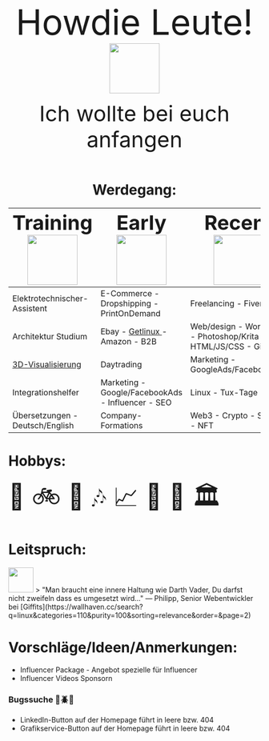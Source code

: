  <center>


<font style="font-size: 70px;" >Howdie Leute!</font>
<img src="https://emojipedia-us.s3.dualstack.us-west-1.amazonaws.com/thumbs/120/twitter/322/waving-hand_1f44b.png" width="100px">

<font style="font-size: 43px;" >Ich wollte bei euch anfangen</font>


<a > <img width ='100%'  height ='5px' src ='https://emojipedia-us.s3.dualstack.us-west-1.amazonaws.com/thumbs/120/twitter/322/large-blue-square_1f7e6.png'> </a>



# Werdegang:

| <font style="font-size: 40px;" >Training</font> <img src="https://emojipedia-us.s3.dualstack.us-west-1.amazonaws.com/thumbs/120/google/313/hatching-chick_1f423.png" width="100px"> |<font style="font-size: 40px;" >Early </font> <img src="https://emojipedia-us.s3.dualstack.us-west-1.amazonaws.com/thumbs/120/google/313/front-facing-baby-chick_1f425.png" width="100px">  | <font style="font-size: 40px;" >Recent </font> <img src="https://emojipedia-us.s3.dualstack.us-west-1.amazonaws.com/thumbs/120/twitter/322/eagle_1f985.png" width="100px">
| --- | --- | ---|
|Elektrotechnischer-Assistent|E-Commerce - Dropshipping - PrintOnDemand|Freelancing - Fiverr|
|Architektur Studium|Ebay - [Getlinux ](https://www.ebay.de/usr/getlinux) - Amazon - B2B |Web/design - Wordpress - Photoshop/Krita - HTML/JS/CSS - Git|
|[3D-Visualisierung ](https://prim4t.tumblr.com/post/137290910215)   |Daytrading|Marketing - GoogleAds/FacebookAds|
|Integrationshelfer|Marketing - Google/FacebookAds - Influencer - SEO|Linux - Tux-Tage|
|Übersetzungen - Deutsch/English|Company-Formations|Web3 - Crypto - Solidity - NFT|

</center>



# Hobbys: 
<font style="font-size: 50px;" > 🌳 🚲 🧘 🎶 📈 🍲 👾 🏛️ </font>


# Leitspruch: 

<img src="https://www.pikpng.com/pngl/b/132-1325138_dark-side-600600-182-kb-emoji-darth-vader.png" width="50px">
</center>
> "Man braucht eine innere Haltung wie Darth Vader, Du darfst nicht zweifeln dass es umgesetzt wird..." 
― Philipp, Senior Webentwickler bei [Giffits](https://wallhaven.cc/search?q=linux&categories=110&purity=100&sorting=relevance&order=&page=2)





# Vorschläge/Ideen/Anmerkungen:

- Influencer Package - Angebot spezielle für Influencer
- Influencer Videos Sponsorn 


### Bugssuche 🐞🪲🐛
- LinkedIn-Button auf der Homepage führt in leere bzw. 404
- Grafikservice-Button auf der Homepage führt in leere bzw. 404

<a > <img width ='100%'  height ='5px' src ='https://emojipedia-us.s3.dualstack.us-west-1.amazonaws.com/thumbs/120/twitter/322/large-blue-square_1f7e6.png'> </a>

